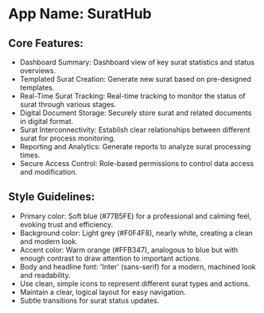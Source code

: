 # **App Name**: SuratHub

## Core Features:

- Dashboard Summary: Dashboard view of key surat statistics and status overviews.
- Templated Surat Creation: Generate new surat based on pre-designed templates.
- Real-Time Surat Tracking: Real-time tracking to monitor the status of surat through various stages.
- Digital Document Storage: Securely store surat and related documents in digital format.
- Surat Interconnectivity: Establish clear relationships between different surat for process monitoring.
- Reporting and Analytics: Generate reports to analyze surat processing times.
- Secure Access Control: Role-based permissions to control data access and modification.

## Style Guidelines:

- Primary color: Soft blue (#77B5FE) for a professional and calming feel, evoking trust and efficiency.
- Background color: Light grey (#F0F4F8), nearly white, creating a clean and modern look.
- Accent color: Warm orange (#FFB347), analogous to blue but with enough contrast to draw attention to important actions.
- Body and headline font: 'Inter' (sans-serif) for a modern, machined look and readability.
- Use clean, simple icons to represent different surat types and actions.
- Maintain a clear, logical layout for easy navigation.
- Subtle transitions for surat status updates.
